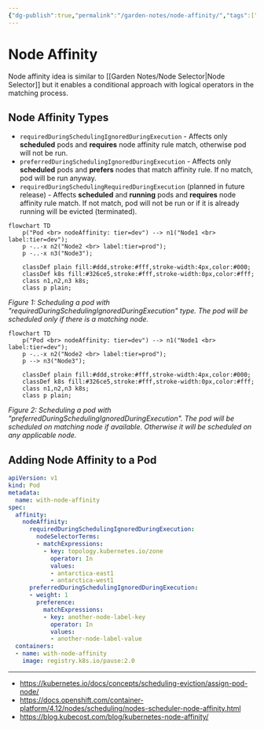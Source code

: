 ```yaml
---
{"dg-publish":true,"permalink":"/garden-notes/node-affinity/","tags":["note","seedling"],"created":"2023-02-07","updated":"2024-11-29T14:51"}
---
```


# Node Affinity

Node affinity idea is similar to [[Garden Notes/Node Selector\|Node Selector]] but it enables a conditional approach with logical operators in the matching process.

## Node Affinity Types

- `requiredDuringSchedulingIgnoredDuringExecution` - Affects only **scheduled** pods and **requires** node affinity rule match, otherwise pod will not be run.
- `preferredDuringSchedulingIgnoredDuringExecution` - Affects only **scheduled** pods and **prefers** nodes that match affinity rule. If no match, pod will be run anyway.
- `requiredDuringSchedulingRequiredDuringExecution` (planned in future release) - Affects **scheduled** and **running** pods and **requires** node affinity rule match. If not match, pod will not be run or if it is already running will be evicted (terminated).

```mermaid
flowchart TD
	p("Pod <br> nodeAffinity: tier=dev") --> n1("Node1 <br> label:tier=dev");
	p -..-x n2("Node2 <br> label:tier=prod");
	p -..-x n3("Node3");
	
	classDef plain fill:#ddd,stroke:#fff,stroke-width:4px,color:#000;
	classDef k8s fill:#326ce5,stroke:#fff,stroke-width:0px,color:#fff;
	class n1,n2,n3 k8s;
	class p plain;
```
_Figure 1: Scheduling a pod with "requiredDuringSchedulingIgnoredDuringExecution" type. The pod will be scheduled only if there is a matching node._

```mermaid
flowchart TD
	p("Pod <br> nodeAffinity: tier=dev") --> n1("Node1 <br> label:tier=dev");
	p -..-x n2("Node2 <br> label:tier=prod");
	p --> n3("Node3");
	
	classDef plain fill:#ddd,stroke:#fff,stroke-width:4px,color:#000;
	classDef k8s fill:#326ce5,stroke:#fff,stroke-width:0px,color:#fff;
	class n1,n2,n3 k8s;
	class p plain;
```
_Figure 2: Scheduling a pod with "preferredDuringSchedulingIgnoredDuringExecution". The pod will be scheduled on matching node if available. Otherwise it will be scheduled on any applicable node._

## Adding Node Affinity to a Pod

```yaml
apiVersion: v1
kind: Pod
metadata:
  name: with-node-affinity
spec:
  affinity:
    nodeAffinity:
      requiredDuringSchedulingIgnoredDuringExecution:
        nodeSelectorTerms:
        - matchExpressions:
          - key: topology.kubernetes.io/zone
            operator: In
            values:
            - antarctica-east1
            - antarctica-west1
      preferredDuringSchedulingIgnoredDuringExecution:
      - weight: 1
        preference:
          matchExpressions:
          - key: another-node-label-key
            operator: In
            values:
            - another-node-label-value
  containers:
  - name: with-node-affinity
    image: registry.k8s.io/pause:2.0
```

---
- https://kubernetes.io/docs/concepts/scheduling-eviction/assign-pod-node/
- https://docs.openshift.com/container-platform/4.12/nodes/scheduling/nodes-scheduler-node-affinity.html
- https://blog.kubecost.com/blog/kubernetes-node-affinity/